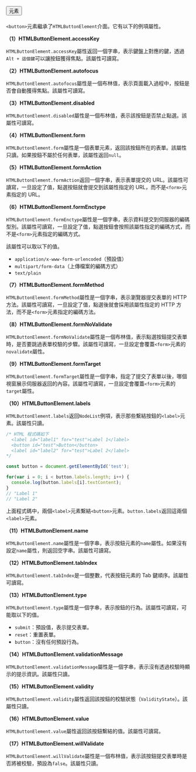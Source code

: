 # <button> 元素

`<button>`元素繼承了`HTMLButtonElement`介面。它有以下的例項屬性。

**（1）HTMLButtonElement.accessKey**

`HTMLButtonElement.accessKey`屬性返回一個字串，表示鍵盤上對應的鍵，透過`Alt + 這個鍵`可以讓按鈕獲得焦點。該屬性可讀寫。

**（2）HTMLButtonElement.autofocus**

`HTMLButtonElement.autofocus`屬性是一個布林值，表示頁面載入過程中，按鈕是否會自動獲得焦點。該屬性可讀寫。

**（3）HTMLButtonElement.disabled**

`HTMLButtonElement.disabled`屬性是一個布林值，表示該按鈕是否禁止點選。該屬性可讀寫。

**（4）HTMLButtonElement.form**

`HTMLButtonElement.form`屬性是一個表單元素，返回該按鈕所在的表單。該屬性只讀。如果按鈕不屬於任何表單，該屬性返回`null`。

**（5）HTMLButtonElement.formAction**

`HTMLButtonElement.formAction`返回一個字串，表示表單提交的 URL。該屬性可讀寫，一旦設定了值，點選按鈕就會提交到該屬性指定的 URL，而不是`<form>`元素指定的 URL。

**（6）HTMLButtonElement.formEnctype**

`HTMLButtonElement.formEnctype`屬性是一個字串，表示資料提交到伺服器的編碼型別。該屬性可讀寫，一旦設定了值，點選按鈕會按照該屬性指定的編碼方式，而不是`<form>`元素指定的編碼方式。

該屬性可以取以下的值。

- `application/x-www-form-urlencoded`（預設值）
- `multipart/form-data`（上傳檔案的編碼方式）
- `text/plain`

**（7）HTMLButtonElement.formMethod**

`HTMLButtonElement.formMethod`屬性是一個字串，表示瀏覽器提交表單的 HTTP 方法。該屬性可讀寫，一旦設定了值，點選後就會採用該屬性指定的 HTTP 方法，而不是`<form>`元素指定的編碼方法。

**（8）HTMLButtonElement.formNoValidate**

`HTMLButtonElement.formNoValidate`屬性是一個布林值，表示點選按鈕提交表單時，是否要跳過表單校驗的步驟。該屬性可讀寫，一旦設定會覆蓋`<form>`元素的`novalidate`屬性。

**（9）HTMLButtonElement.formTarget**

`HTMLButtonElement.formTarget`屬性是一個字串，指定了提交了表單以後，哪個視窗展示伺服器返回的內容。該屬性可讀寫，一旦設定會覆蓋`<form>`元素的`target`屬性。

**（10）HTMLButtonElement.labels**

`HTMLButtonElement.labels`返回`NodeList`例項，表示那些繫結按鈕的`<label>`元素。該屬性只讀。

```javascript
/* HTML 程式碼如下
  <label id="label1" for="test">Label 1</label>
  <button id="test">Button</button>
  <label id="label2" for="test">Label 2</label>
*/

const button = document.getElementById('test');

for(var i = 0; i < button.labels.length; i++) {
  console.log(button.labels[i].textContent);
}
// "Label 1"
// "Label 2"
```

上面程式碼中，兩個`<label>`元素繫結`<button>`元素。`button.labels`返回這兩個`<label>`元素。

**（11）HTMLButtonElement.name**

`HTMLButtonElement.name`屬性是一個字串，表示按鈕元素的`name`屬性。如果沒有設定`name`屬性，則返回空字串。該屬性可讀寫。

**（12）HTMLButtonElement.tabIndex**

`HTMLButtonElement.tabIndex`是一個整數，代表按鈕元素的 Tab 鍵順序。該屬性可讀寫。

**（13）HTMLButtonElement.type**

`HTMLButtonElement.type`屬性是一個字串，表示按鈕的行為。該屬性可讀寫，可能取以下的值。

- `submit`：預設值，表示提交表單。
- `reset`：重置表單。
- `button`：沒有任何預設行為。

**（14）HTMLButtonElement.validationMessage**

`HTMLButtonElement.validationMessage`屬性是一個字串，表示沒有透過校驗時顯示的提示資訊。該屬性只讀。

**（15）HTMLButtonElement.validity**

`HTMLButtonElement.validity`屬性返回該按鈕的校驗狀態（`ValidityState`）。該屬性只讀。

**（16）HTMLButtonElement.value**

`HTMLButtonElement.value`屬性返回該按鈕繫結的值。該屬性可讀寫。

**（17）HTMLButtonElement.willValidate**

`HTMLButtonElement.willValidate`屬性是一個布林值，表示該按鈕提交表單時是否將被校驗，預設為`false`。該屬性只讀。
